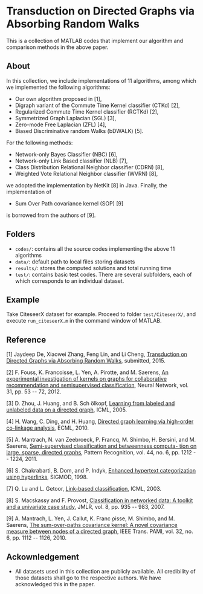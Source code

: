 # Transduction on Directed Graphs via Absorbing Random Walks

This is a collection of MATLAB codes that implement our algorithm and comparison methods in the above paper.


## About
In this collection, we include implementations of 11 algorithms, among which we implemented the following algorithms:
+ Our own algorithm proposed in [1],
+ Digraph variant of the Commute Time Kernel classifier (CTKd) [2],
+ Regularized Commute Time Kernel classifier (RCTKd) [2],
+ Symmetrized Graph Laplacian (SGL) [3],
+ Zero-mode Free Laplacian (ZFL) [4],
+ Biased Discriminative random Walks (bDWALK) [5].

For the following methods:
+ Network-only Bayes Classifier (NBC) [6],
+ Network-only Link Based classifier (NLB) [7],
+ Class Distribution Relational Neighbor classifier (CDRN) [8],
+ Weighted Vote Relational Neighbor classifier (WVRN) [8],

we adopted the implementation by NetKit [8] in Java. Finally, the implementation of 
+ Sum Over Path covariance kernel (SOP) [9]

is borrowed from the authors of [9].

## Folders
+ `codes/`: contains all the source codes implementing the above 11 algorithms
+ `data/`: default path to local files storing datasets
+ `results/`: stores the computed solutions and total running time
+ `test/`: contains basic test codes. There are several subfolders, each of which corresponds to an individual dataset.


## Example
Take CiteseerX dataset for example. Proceed to folder `test/CiteseerX/`, and execute `run_citeseerX.m` in the command window of MATLAB. 

## Reference
[1] Jaydeep De, Xiaowei Zhang, Feng Lin, and Li Cheng, [Transduction on Directed Graphs via Absorbing Random Walks](), submitted, 2015.

[2] F. Fouss, K. Francoisse, L. Yen, A. Pirotte, and M. Saerens, [An
experimental investigation of kernels on graphs for collaborative recommendation and semisupervised classification](http://www.sciencedirect.com/science/article/pii/S0893608012000822), Neural Network, vol. 31, pp. 53 -- 72, 2012.

[3] D. Zhou, J. Huang, and B. Sch ̈olkopf, [Learning from labeled and
unlabeled data on a directed graph](http://research.microsoft.com/en-us/um/people/denzho/papers/LLUD.pdf), ICML, 2005.

[4] H. Wang, C. Ding, and H. Huang, [Directed graph learning via high-order co-linkage analysis](http://inside.mines.edu/~huawang/Papers/Conference/2010ecmlpkdd_directed_graph_high_order.pdf), ECML, 2010.

[5] A. Mantrach, N. van Zeebroeck, P. Francq, M. Shimbo, H. Bersini, and
M. Saerens, [Semi-supervised classification and betweenness computa-
tion on large, sparse, directed graphs](http://www.sciencedirect.com/science/article/pii/S0031320310005467), Pattern Recognition, vol. 44, no. 6, pp. 1212 -- 1224, 2011.

[6] S. Chakrabarti, B. Dom, and P. Indyk, [Enhanced hypertext categorization using hyperlinks](http://dl.acm.org/citation.cfm?id=276332), SIGMOD, 1998.

[7] Q. Lu and L. Getoor, [Link-based classification](http://www.umiacs.umd.edu/~getoor/Publications/icml03.pdf), ICML, 2003.

[8] S. Macskassy and F. Provost, [Classification in networked data: A toolkit and a univariate case study](http://www.jmlr.org/papers/volume8/macskassy07a/macskassy07a.pdf), JMLR, vol. 8, pp. 935 -- 983, 2007.

[9] A. Mantrach, L. Yen, J. Callut, K. Franc ̧oisse, M. Shimbo, and M. Saerens, [The sum-over-paths covariance kernel: A novel covariance measure between nodes of a directed graph](http://ieeexplore.ieee.org/abstract/document/4815265/), IEEE Trans. PAMI, vol. 32, no. 6, pp. 1112 -- 1126, 2010.

## Ackownledgement
+ All datasets used in this collection are publicly available. All credibility of those datasets shall go to the respective authors. We have acknowledged this in the paper.
